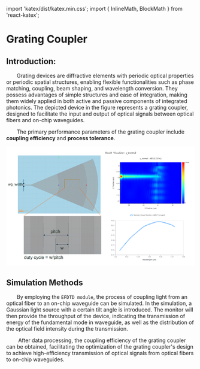 import 'katex/dist/katex.min.css';
import { InlineMath, BlockMath } from 'react-katex';

# Grating Coupler

## Introduction:

<div class="text-justify">

&emsp;&emsp;Grating devices are diffractive elements with periodic optical properties or periodic spatial structures, enabling flexible functionalities such as phase matching, coupling, beam shaping, and wavelength conversion. They possess advantages of simple structures and ease of integration, making them widely applied in both active and passive components of integrated photonics. The depicted device in the figure represents a grating coupler, designed to facilitate the input and output of optical signals between optical fibers and on-chip waveguides.

&emsp;&emsp;The primary performance parameters of the grating coupler include **coupling efficiency** and **process tolerance**.

</div>

![MMI introduction](GC_intro.png 'MMI introduction')

## Simulation Methods

<div class="text-justify">

&emsp;&emsp;By employing the `EFDTD module`, the process of coupling light from an optical fiber to an on-chip waveguide can be simulated. In the simulation, a Gaussian light source with a certain tilt angle is introduced. The monitor will then provide the throughput of the device, indicating the transmission of energy of the fundamental mode  in waveguide, as well as the distribution of the optical field intensity during the transmission.

&emsp;&emsp; After data processing, the coupling efficiency of the grating coupler can be obtained, facilitating the optimization of the grating coupler's design to achieve high-efficiency transmission of optical signals from optical fibers to on-chip waveguides.


</div>
